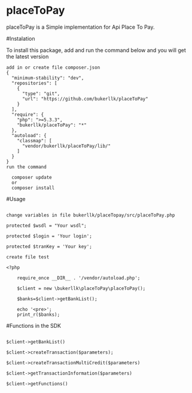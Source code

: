 # placeToPay

placeToPay is a Simple implementation for  Api Place To Pay.

#Instalation

To install this package, add and run the command below and you will get the latest version
```
add in or create file composer.json
{
  "minimum-stability": "dev",
  "repositories": [
    {
      "type": "git",
      "url": "https://github.com/bukerllk/placeToPay"
    }
  ],
  "require": {
    "php": ">=5.3.3",
    "bukerllk/placeToPay": "*"
  },
  "autoload": {
    "classmap": [
      "vendor/bukerllk/placeToPay/lib/"
    ]
  }
}
run the command

  composer update
  or
  composer install

```
#Usage


```

change variables in file bukerllk/placeTopay/src/placeToPay.php

protected $wsdl = "Your wsdl";

protected $login = 'Your login';

protected $tranKey = 'Your key';

create file test

<?php

	require_once __DIR__ . '/vendor/autoload.php';

	$client = new \bukerllk\placeToPay\placeToPay();

	$banks=$client->getBankList();

	echo '<pre>';
	print_r($banks);

```
#Functions in the SDK

```

$client->getBankList()

$client->createTransaction($parameters);

$client->createTransactionMultiCredit($parameters)

$client->getTransactionInformation($parameters)

$client->getFunctions()


```







